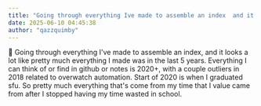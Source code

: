 ```yaml
---
title: "Going through everything Ive made to assemble an index  and it looks a lot like"
date: 2025-06-10 04:45:38
author: "qazzquimby"
---
```


💭 Going through everything I've made to assemble an index, and it looks a lot like pretty much everything I made was in the last 5 years. Everything I can think of or find in github or notes is 2020+, with a couple outliers in 2018 related to overwatch automation.
Start of 2020 is when I graduated sfu. So pretty much everything that's come from my time that I value came from after I stopped having my time wasted in school.